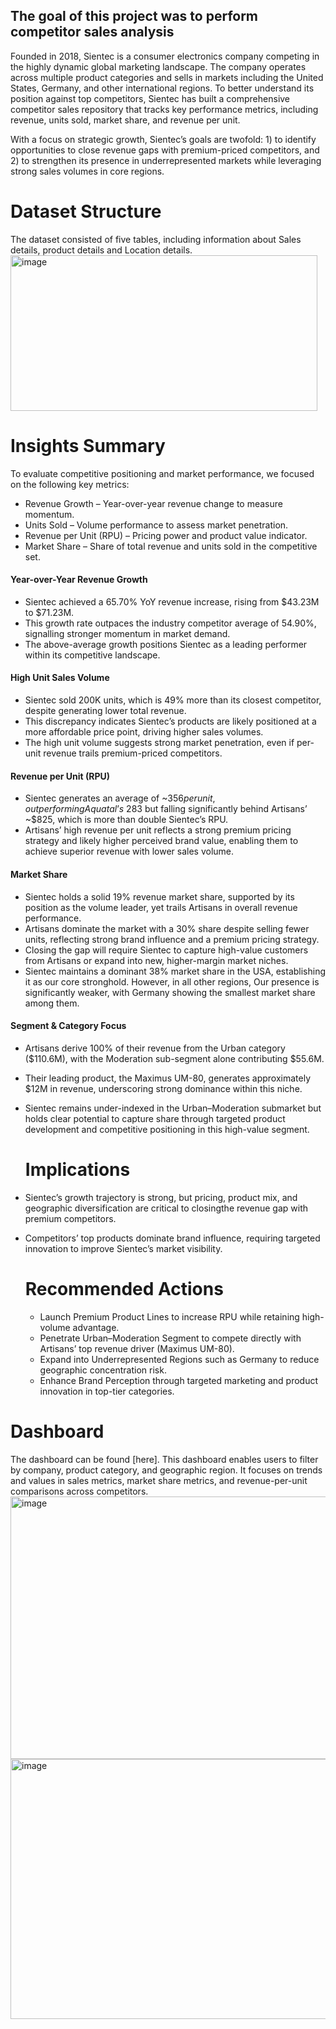 ## The goal of this project was to perform competitor sales analysis
Founded in 2018, Sientec is a consumer electronics company competing in the highly dynamic global marketing landscape. The company operates across multiple product categories and sells in markets including the United States, Germany, and other international regions. To better understand its position against top competitors, Sientec has built a comprehensive competitor sales repository that tracks key performance metrics, including revenue, units sold, market share, and revenue per unit.

With a focus on strategic growth, Sientec’s goals are twofold: 1) to identify opportunities to close revenue gaps with premium-priced competitors, and 2) to strengthen its presence in underrepresented markets while leveraging strong sales volumes in core regions.

# Dataset Structure
The dataset consisted of five tables, including information about Sales details, product details and Location details.
<img width="491" height="249" alt="image" src="https://github.com/user-attachments/assets/c1401c88-b8b1-4bcf-bb4a-727f5199f455" />

# Insights Summary 

To evaluate competitive positioning and market performance, we focused on the following key metrics:
- Revenue Growth – Year-over-year revenue change to measure momentum.
- Units Sold – Volume performance to assess market penetration.
- Revenue per Unit (RPU) – Pricing power and product value indicator.
- Market Share – Share of total revenue and units sold in the competitive set.
#### Year-over-Year Revenue Growth
- Sientec achieved a 65.70% YoY revenue increase, rising from $43.23M to $71.23M.
- This growth rate outpaces the industry competitor average of 54.90%, signalling stronger momentum in market demand.
- The above-average growth positions Sientec as a leading performer within its competitive landscape.
#### High Unit Sales Volume
- Sientec sold 200K units, which is 49% more than its closest competitor, despite generating lower total revenue.
- This discrepancy indicates Sientec’s products are likely positioned at a more affordable price point, driving higher sales volumes.
- The high unit volume suggests strong market penetration, even if per-unit revenue trails premium-priced competitors.

#### Revenue per Unit (RPU)
- Sientec generates an average of ~$356 per unit, outperforming Aquatal’s ~$283 but falling significantly behind Artisans’ ~$825, 
  which is more than double Sientec’s RPU.
- Artisans’ high revenue per unit reflects a strong premium pricing strategy and likely higher perceived brand value,
   enabling them to achieve superior revenue with lower sales volume.

#### Market Share
  - Sientec holds a solid 19% revenue market share, supported by its position as the volume leader, yet trails Artisans in overall revenue performance.
  - Artisans dominate the market with a 30% share despite selling fewer units, reflecting strong brand influence and a premium pricing strategy.
  - Closing the gap will require Sientec to capture high-value customers from Artisans or expand into new, higher-margin market niches.
  - Sientec maintains a dominant 38% market share in the USA, establishing it as our core stronghold. However, in all other regions,
    Our presence is significantly weaker, with Germany showing the smallest market share among them.

#### Segment & Category Focus
- Artisans derive 100% of their revenue from the Urban category ($110.6M), with the Moderation sub-segment alone contributing $55.6M.
- Their leading product, the Maximus UM-80, generates approximately $12M in revenue, underscoring strong dominance within this niche.
- Sientec remains under-indexed in the Urban–Moderation submarket but holds clear potential to capture share through targeted product
   development and competitive positioning in this high-value segment.

  # Implications
- Sientec’s growth trajectory is strong, but pricing, product mix, and geographic diversification are critical to closingthe revenue gap with premium   competitors.
- Competitors’ top products dominate brand influence, requiring targeted innovation to improve Sientec’s market visibility.

  # Recommended Actions
  - Launch Premium Product Lines to increase RPU while retaining high-volume advantage.
  - Penetrate Urban–Moderation Segment to compete directly with Artisans’ top revenue driver (Maximus UM-80).
  - Expand into Underrepresented Regions such as Germany to reduce geographic concentration risk.
  - Enhance Brand Perception through targeted marketing and product innovation in top-tier categories.
# Dashboard
The dashboard can be found [here]. This dashboard enables users to filter by company, product category, and geographic region. It focuses on trends and values in sales metrics, market share metrics, and revenue-per-unit comparisons across competitors.
<img width="753" height="420" alt="image" src="https://github.com/user-attachments/assets/8f820ea5-afde-4f42-aed8-8059e6875f72" />
<img width="751" height="416" alt="image" src="https://github.com/user-attachments/assets/1608b57f-b873-4adb-b55a-98ba990b9a8c" />


